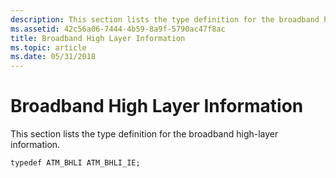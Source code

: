 ```yaml
---
description: This section lists the type definition for the broadband high-layer information.
ms.assetid: 42c56a06-7444-4b59-8a9f-5790ac47f8ac
title: Broadband High Layer Information
ms.topic: article
ms.date: 05/31/2018
---
```


# Broadband High Layer Information

This section lists the type definition for the broadband high-layer information.

``` syntax
typedef ATM_BHLI ATM_BHLI_IE;
```

 

 



